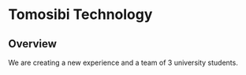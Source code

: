 # Tomosibi Technology

## Overview
We are creating a new experience and a team of 3 university students.


<!-- 
計算機の新たな表現手法を開発しています。
2023年12月現在、高校3年生4人で活動しています。

## Project
### MovingDisplay

### RobotArm

### LEDPole

## History
2023/04 結成

2023/08 技育展2023関東①ブロック 登壇

2023/09 技育展2023決勝大会 登壇

2023/10 慶應義塾志木高等学校収穫祭 展示・実行委員PCパート

2023/12 サイエンスキャッスル関東大会 口頭発表・ポスター発表

2023/12 THKものづくり0.賞成果報告会 発表

2023/12 RCJ南埼玉ノード2023 プレゼンテーション賞
--!>

